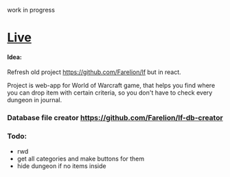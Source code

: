 
work in progress

# [Live](https://lootfinder.netlify.com/) </br>

#### Idea:
Refresh old project https://github.com/Farelion/lf but in react. </br>

Project is web-app for World of Warcraft game, that helps you find where you can drop item with certain criteria, so you don't have to check every dungeon in journal.</br>


### Database file creator https://github.com/Farelion/lf-db-creator



### Todo:
- rwd
- get all categories and make buttons for them
- hide dungeon if no items inside
